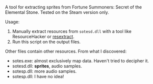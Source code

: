 A tool for extracting sprites from Fortune Summoners: Secret of the Elemental
Stone. Tested on the Steam version only.

Usage:

1. Manually extract resources from `sotesd.dll` with a tool like ResourceHacker
   or [resextract](https://github.com/vn-tools/resextract/).
2. Run this script on the output files.

Other files contain other resources. From what I discovered:

* sotes.exe: almost exclusively map data. Haven't tried to decipher it.
* sotesd.dll: **sprites**, audio samples.
* sotesp.dll: more audio samples.
* sotesp.dll: I have no idea!
